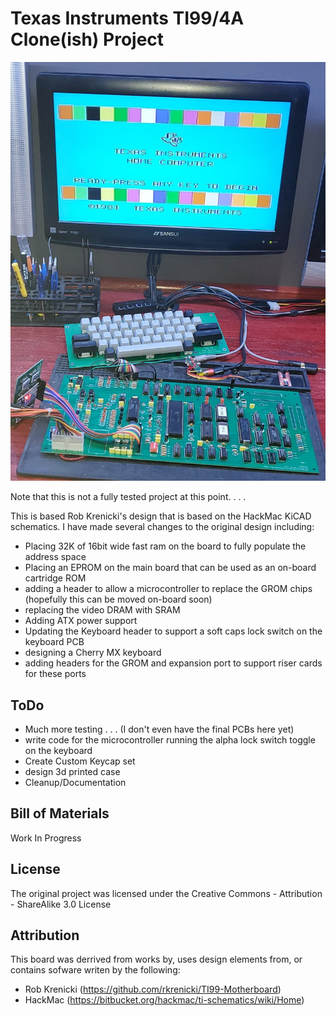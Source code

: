 # Texas Instruments TI99/4A Clone(ish) Project

![System](images/two.jpg)

Note that this is not a fully tested project at this point. . . .


This is based Rob Krenicki's design that is based on the HackMac KiCAD schematics.  I have made several changes to the original design including:

* Placing 32K of 16bit wide fast ram on the board to fully populate the address space
* Placing an EPROM on the main board that can be used as an on-board cartridge ROM
* adding a header to allow a microcontroller to replace the GROM chips (hopefully this can be moved on-board soon)
* replacing the video DRAM with SRAM
* Adding ATX power support
* Updating the Keyboard header to support a soft caps lock switch on the keyboard PCB
* designing a Cherry MX keyboard
* adding headers for the GROM and expansion port to support riser cards for these ports

## ToDo
* Much more testing . . . (I don't even have the final PCBs here yet)
* write code for the microcontroller running the alpha lock switch toggle on the keyboard
* Create Custom Keycap set
* design 3d printed case
* Cleanup/Documentation

## Bill of Materials
Work In Progress




## License

The original project was licensed under the Creative Commons - Attribution - ShareAlike 3.0 License

## Attribution

This board was derrived from works by, uses design elements from, or contains sofware writen by the following:
* Rob Krenicki (https://github.com/rkrenicki/TI99-Motherboard)
* HackMac (https://bitbucket.org/hackmac/ti-schematics/wiki/Home)
